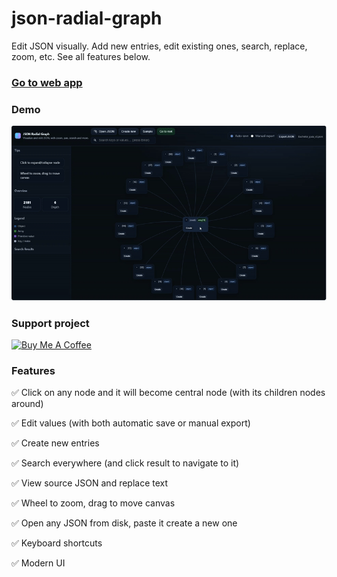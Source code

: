 # json-radial-graph
Edit JSON visually. Add new entries, edit existing ones, search, replace, zoom, etc. See all features below.

### <a href="https://angeldgm.github.io/json-radial-graph/">Go to web app</a>

### Demo
![json-radial-graph](json_radial_graph.gif)

### Support project
<a href="https://www.buymeacoffee.com/gabaldon" target="_blank"><img src="https://cdn.buymeacoffee.com/buttons/v2/default-yellow.png" alt="Buy Me A Coffee" style="height: 60px !important;width: 217px !important;" ></a>

### Features
✅ Click on any node and it will become central node (with its children nodes around)

✅ Edit values (with both automatic save or manual export)

✅ Create new entries

✅ Search everywhere (and click result to navigate to it)

✅ View source JSON and replace text

✅ Wheel to zoom, drag to move canvas

✅ Open any JSON from disk, paste it create a new one

✅ Keyboard shortcuts

✅ Modern UI
